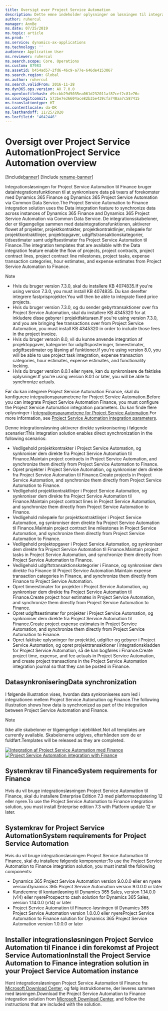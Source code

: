 ```yaml
---
title: Oversigt over Project Service Automation
description: Dette emne indeholder oplysninger om løsningen til integration af Dynamics 365 Project Service Automation i Dynamics 365 Finance.
author: ruhercul
manager: AnnBe
ms.date: 07/25/2019
ms.topic: article
ms.prod: ''
ms.service: dynamics-ax-applications
ms.technology: ''
audience: Application User
ms.reviewer: ruhercul
ms.search.scope: Core, Operations
ms.custom: 87983
ms.assetid: b454ad57-2fd6-46c9-a77e-646de4153067
ms.search.region: Global
ms.author: ruhercul
ms.search.validFrom: 2016-11-28
ms.dyn365.ops.version: AX 7.0.0
ms.openlocfilehash: d9ccbb29d5035ea061d232011af87cef2c81e76c
ms.sourcegitcommit: 573be7e36604ace82b35e439cfa748aa7c587415
ms.translationtype: HT
ms.contentlocale: da-DK
ms.lasthandoff: 11/25/2020
ms.locfileid: "4642446"
---
```

# <a name="project-service-automation-overview"></a><span data-ttu-id="5d6fe-103">Oversigt over Project Service Automation</span><span class="sxs-lookup"><span data-stu-id="5d6fe-103">Project Service Automation overview</span></span>

[!include[banner](../includes/banner.md)]
[!include [rename-banner](~/includes/cc-data-platform-banner.md)]

<span data-ttu-id="5d6fe-104">Integrationsløsningen for Project Service Automation til Finance bruger dataintegrationsfunktionen til at synkronisere data på tværs af forekomster med Dynamics 365 Finance og Dynamics 365 Project Service Automation via Common Data Service.</span><span class="sxs-lookup"><span data-stu-id="5d6fe-104">The Project Service Automation to Finance integration solution uses the Data integration feature to synchronize data across instances of Dynamics 365 Finance and Dynamics 365 Project Service Automation via Common Data Service.</span></span> <span data-ttu-id="5d6fe-105">De integrationsskabeloner, der er tilgængelige sammen med dataintegrationsfunktionen, aktiverer flowet af projekter, projektkontrakter, projektkontraktlinjer, milepæle for projektkontraktlinjer, projektopgaver, udgiftstransaktionskategorier, tidsestimater samt udgiftsestimater fra Project Service Automation til Finance.</span><span class="sxs-lookup"><span data-stu-id="5d6fe-105">The integration templates that are available with the Data integration feature enable the flow of projects, project contracts, project contract lines, project contract line milestones, project tasks, expense transaction categories, hour estimates, and expense estimates from Project Service Automation to Finance.</span></span>

> [!NOTE]
> - <span data-ttu-id="5d6fe-106">Hvis du bruger version 7.3.0, skal du installere KB 4074835.</span><span class="sxs-lookup"><span data-stu-id="5d6fe-106">If you're using version 7.3.0, you must install KB 4074835.</span></span> <span data-ttu-id="5d6fe-107">Du kan derefter integrere fastprisprojekter.</span><span class="sxs-lookup"><span data-stu-id="5d6fe-107">You will then be able to integrate fixed price projects.</span></span>
> - <span data-ttu-id="5d6fe-108">Hvis du bruger version 7.3.0, og du sender gebyrtransaktioner over fra Project Service Automation, skal du installere KB 4345320 for at inkludere disse gebyrer i projektfakturaen.</span><span class="sxs-lookup"><span data-stu-id="5d6fe-108">If you're using version 7.3.0, and you are bringing fee transactions over from Project Service Automation, you must install KB 4345320 in order to include those fees in the project invoice.</span></span>
> - <span data-ttu-id="5d6fe-109">Hvis du bruger versoin 8.0, vil du kunne anvende integration af projektopgaver, kategorier for udgiftsposteringer, timeestimater, udgiftsestimater og låsning af funktioner.</span><span class="sxs-lookup"><span data-stu-id="5d6fe-109">If you're using version 8.0, you will be able to use project task integration, expense transaction categories, hour estimates, expense estimates, and functionality locking.</span></span>
> - <span data-ttu-id="5d6fe-110">Hvis du bruger version 8.0.1 eller nyere, kan du synkronisere de faktiske oplysninger.</span><span class="sxs-lookup"><span data-stu-id="5d6fe-110">If you're using version 8.0.1 or later, you will be able to synchronize actuals.</span></span>

<span data-ttu-id="5d6fe-111">Før du kan integrere Project Service Automation Finance, skal du konfigurere integrationsparametrene for Project Service Automation.</span><span class="sxs-lookup"><span data-stu-id="5d6fe-111">Before you can integrate Project Service Automation Finance, you must configure the Project Service Automation integration parameters.</span></span> <span data-ttu-id="5d6fe-112">Du kan finde flere oplysninger i [Integrationsparametrene for Project Service Automation](PSA-parameters.md).</span><span class="sxs-lookup"><span data-stu-id="5d6fe-112">For more information, see [Project Service Automation integration parameters](PSA-parameters.md).</span></span>

<span data-ttu-id="5d6fe-113">Denne integrationsløsning aktiverer direkte synkronisering i følgende scenarier:</span><span class="sxs-lookup"><span data-stu-id="5d6fe-113">This integration solution enables direct synchronization in the following scenarios:</span></span>

- <span data-ttu-id="5d6fe-114">Vedligehold projektkontrakter i Project Service Automation, og synkroniser dem direkte fra Project Service Automation til Finance.</span><span class="sxs-lookup"><span data-stu-id="5d6fe-114">Maintain project contracts in Project Service Automation, and synchronize them directly from Project Service Automation to Finance.</span></span>
- <span data-ttu-id="5d6fe-115">Opret projekter i Project Service Automation, og synkroniser dem direkte fra Project Service Automation til Finance.</span><span class="sxs-lookup"><span data-stu-id="5d6fe-115">Create projects in Project Service Automation, and synchronize them directly from Project Service Automation to Finance.</span></span>
- <span data-ttu-id="5d6fe-116">Vedligehold projektkontraktlinjer i Project Service Automation, og synkroniser dem direkte fra Project Service Automation til Finance.</span><span class="sxs-lookup"><span data-stu-id="5d6fe-116">Maintain project contract lines in Project Service Automation, and synchronize them directly from Project Service Automation to Finance.</span></span>
- <span data-ttu-id="5d6fe-117">Vedligehold milepæle for projektkontraktlinjer i Project Service Automation, og synkroniser dem direkte fra Project Service Automation til Finance.</span><span class="sxs-lookup"><span data-stu-id="5d6fe-117">Maintain project contract line milestones in Project Service Automation, and synchronize them directly from Project Service Automation to Finance.</span></span>
- <span data-ttu-id="5d6fe-118">Vedligehold projektopgaver i Project Service Automation, og synkroniser dem direkte fra Project Service Automation til Finance.</span><span class="sxs-lookup"><span data-stu-id="5d6fe-118">Maintain project tasks in Project Service Automation, and synchronize them directly from Project Service Automation to Finance.</span></span>
- <span data-ttu-id="5d6fe-119">Vedligehold udgiftstransaktionskategorier i Finance, og synkroniser dem direkte fra Finance til Project Service Automation.</span><span class="sxs-lookup"><span data-stu-id="5d6fe-119">Maintain expense transaction categories in Finance, and synchronize them directly from Finance to Project Service Automation.</span></span>
- <span data-ttu-id="5d6fe-120">Opret timeestimater for projekter i Project Service Automation, og synkroniser dem direkte fra Project Service Automation til Finance.</span><span class="sxs-lookup"><span data-stu-id="5d6fe-120">Create project hour estimates in Project Service Automation, and synchronize them directly from Project Service Automation to Finance.</span></span>
- <span data-ttu-id="5d6fe-121">Opret udgiftsestimater for projekter i Project Service Automation, og synkroniser dem direkte fra Project Service Automation til Finance.</span><span class="sxs-lookup"><span data-stu-id="5d6fe-121">Create project expense estimates in Project Service Automation, and synchronize them directly from Project Service Automation to Finance.</span></span>
- <span data-ttu-id="5d6fe-122">Opret faktiske oplysninger for projekttid, udgifter og gebyrer i Project Service Automation, og opret projekttransaktioner i integrationskladden for Project Service Automation, så de kan bogføres i Finance.</span><span class="sxs-lookup"><span data-stu-id="5d6fe-122">Create project time, expense, and fee actuals in Project Service Automation, and create project transactions in the Project Service Automation integration journal so that they can be posted in Finance.</span></span>

## <a name="data-synchronization"></a><span data-ttu-id="5d6fe-123">Datasynkronisering</span><span class="sxs-lookup"><span data-stu-id="5d6fe-123">Data synchronization</span></span>

<span data-ttu-id="5d6fe-124">I følgende illustration vises, hvordan data synkroniseres som led i integrationen mellem Project Service Automation og Finance.</span><span class="sxs-lookup"><span data-stu-id="5d6fe-124">The following illustration shows how data is synchronized as part of the integration between Project Service Automation and Finance.</span></span>

> [!NOTE]
> <span data-ttu-id="5d6fe-125">Ikke alle skabeloner er tilgængelige i øjeblikket.</span><span class="sxs-lookup"><span data-stu-id="5d6fe-125">Not all templates are currently available.</span></span> <span data-ttu-id="5d6fe-126">Skabelonerne udgives, efterhånden som de er fuldført.</span><span class="sxs-lookup"><span data-stu-id="5d6fe-126">Templates will be released as they are completed.</span></span>

<span data-ttu-id="5d6fe-127">[![Integration af Project Service Automation med Finance](./media/PSA-integration.png)](./media/PSA-integration.png)</span><span class="sxs-lookup"><span data-stu-id="5d6fe-127">[![Project Service Automation integration with Finance](./media/PSA-integration.png)](./media/PSA-integration.png)</span></span>

## <a name="system-requirements-for-finance"></a><span data-ttu-id="5d6fe-128">Systemkrav til Finance</span><span class="sxs-lookup"><span data-stu-id="5d6fe-128">System requirements for Finance</span></span>

<span data-ttu-id="5d6fe-129">Hvis du vil bruge integrationsløsningen Project Service Automation til Finance, skal du installere Enterprise Edition 7.3 med platformsopdatering 12 eller nyere.</span><span class="sxs-lookup"><span data-stu-id="5d6fe-129">To use the Project Service Automation to Finance integration solution, you must install Enterprise edition 7.3 with Platform update 12 or later.</span></span>

## <a name="system-requirements-for-project-service-automation"></a><span data-ttu-id="5d6fe-130">Systemkrav for Project Service Automation</span><span class="sxs-lookup"><span data-stu-id="5d6fe-130">System requirements for Project Service Automation</span></span>

<span data-ttu-id="5d6fe-131">Hvis du vil bruge integrationsløsningen Project Service Automation til Finance, skal du installere følgende komponenter:</span><span class="sxs-lookup"><span data-stu-id="5d6fe-131">To use the Project Service Automation to Finance integration solution, you must install the following components:</span></span>

- <span data-ttu-id="5d6fe-132">Dynamics 365 Project Service Automation version 9.0.0.0 eller en nyere version</span><span class="sxs-lookup"><span data-stu-id="5d6fe-132">Dynamics 365 Project Service Automation version 9.0.0.0 or later</span></span>
- <span data-ttu-id="5d6fe-133">Kundeemne til kontantløsning til Dynamics 365 Sales, version 1.14.0.0 (v14) eller nyere</span><span class="sxs-lookup"><span data-stu-id="5d6fe-133">Prospect to cash solution for Dynamics 365 Sales, version 1.14.0.0 (v14) or later</span></span>
- <span data-ttu-id="5d6fe-134">Project Service Automation til Finance-løsningen til Dynamics 365 Project Service Automation version 1.0.0.0 eller nyere</span><span class="sxs-lookup"><span data-stu-id="5d6fe-134">Project Service Automation to Finance solution for Dynamics 365 Project Service Automation version 1.0.0.0 or later</span></span>

## <a name="install-the-project-service-automation-to-finance-integration-solution-in-your-project-service-automation-instance"></a><span data-ttu-id="5d6fe-135">Installer integrationsløsningen Project Service Automation til Finance i din forekomst af Project Service Automation</span><span class="sxs-lookup"><span data-stu-id="5d6fe-135">Install the Project Service Automation to Finance integration solution in your Project Service Automation instance</span></span>

<span data-ttu-id="5d6fe-136">Hent integrationsløsningen Project Service Automation til Finance fra [Microsoft Download Center](https://www.microsoft.com/download/details.aspx?id=57016), og følg instruktionerne, der leveres sammen med løsningen.</span><span class="sxs-lookup"><span data-stu-id="5d6fe-136">Download the Project Service Automation to Finance integration solution from [Microsoft Download Center](https://www.microsoft.com/download/details.aspx?id=57016), and follow the instructions that are included with the solution.</span></span>
